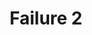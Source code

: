 ---
title: Failure 2
description: Failure of Success Criterion 1.3.1 due to using changes in text presentation to convey information without using the appropriate markup or text
url: https://www.w3.org/WAI/WCAG21/Techniques/failures/F2
---